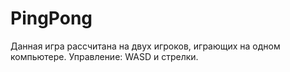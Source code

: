 # PingPong
Данная игра рассчитана на двух игроков,
играющих на одном компьютере.
Управление: WASD и стрелки.
